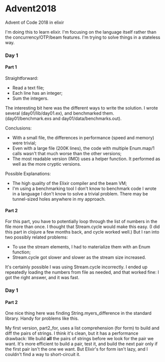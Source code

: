 # Advent2018

Advent of Code 2018 in elixir

I'm doing this to learn elixir. I'm focusing on the language itself rather than the concurrency/OTP/beam features. I'm trying to solve things in a stateless way.

### Day 1

#### Part 1

Straightforward:
* Read a text file;
* Each line has an integer;
* Sum the integers.

The interesting bit here was the different ways to write the solution. I wrote several (day01/lib/day01.ex), and benchmarked them. (day01/benchmark.exs and day01/data/benchmarks.out). 

Conclusions:
* With a small file, the differences in performance (speed and memory) were trivial;
* Even with a large file (200K lines), the code with multiple Enum.map/1 calls wasn't that much worse than the other versions;
* The most readable version (IMO) uses a helper function. It performed as well as the more cryptic versions.

Possible Explanations:
* The high quality of the Elixir compiler and the beam VM;
* I'm using a benchmarking tool I don't know to benchmark code I wrote in a language I don't know to solve a trivial problem. There may be tunnel-sized holes anywhere in my approach.

#### Part 2

For this part, you have to potentially loop through the list of numbers in the file more than once. I thought that Stream.cycle would make this easy. (I did this part in clojure a few months back, and cycle worked well.) But I ran into two possibly related problems:

* To use the stream elements, I had to materialize them with an Enum function;
* Stream.cycle got slower and slower as the stream size increased.

It's certainly possible I was using Stream.cycle incorrectly. I ended up repeatedly loading the numbers from file as needed, and that worked fine: I got the right answer, and it was fast.

### Day 1

#### Part 2

One nice thing here was finding String.myers_difference in the standard library. Handy for problems like this.

My first version, part2_for, uses a list comprehension (for form) to build and diff the pairs of strings. I think it's clean, but it has a performance drawback: We build **all** the pairs of strings before we look for the pair we want. It's more efficient to build a pair, test it, and build the next pair only if the first pair isn't the one we want. But Elixir's for form isn't lazy, and I couldn't find a way to short-circuit it.



